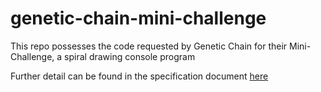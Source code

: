 # genetic-chain-mini-challenge
This repo possesses the code requested by Genetic Chain for their Mini-Challenge, a spiral drawing console program

Further detail can be found in the specification document [here](MINI-CHALLENGE.md)